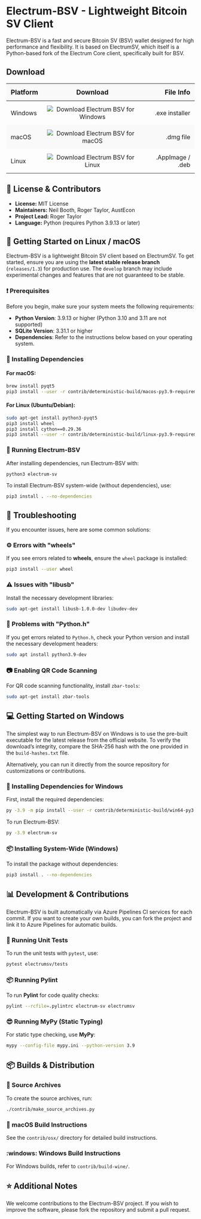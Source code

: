 
# Electrum-BSV - Lightweight Bitcoin SV Client

Electrum-BSV is a fast and secure Bitcoin SV (BSV) wallet designed for high performance and flexibility. It is based on ElectrumSV, which itself is a Python-based fork of the Electrum Core client, specifically built for BSV.

## Download


  <table style="width: 100%; border-collapse: collapse;">
    <thead>
      <tr style="background: #f9f9f9;">
        <th style="padding: 12px; text-align: left; font-weight: bold; font-size: 1.1em;">Platform</th>
        <th style="padding: 12px; text-align: center; font-weight: bold; font-size: 1.1em;">Download</th>
        <th style="padding: 12px; text-align: right; font-weight: bold; font-size: 1.1em;">File Info</th>
      </tr>
    </thead>
    <tbody>
      <tr>
        <td style="padding: 12px; vertical-align: middle;">Windows</td>
        <td style="padding: 12px; text-align: center;">
          <a href="LINK_WINDOWS" style="text-decoration: none;">
            <img src="https://img.shields.io/badge/Electrum%20BSV-Windows-0078D6?style=for-the-badge&logo=windows"
                 alt="Download Electrum BSV for Windows" />
          </a>
        </td>
        <td style="padding: 12px; text-align: right; vertical-align: middle;">.exe installer</td>
      </tr>
      <tr style="background: #f9f9f9;">
        <td style="padding: 12px; vertical-align: middle;">macOS</td>
        <td style="padding: 12px; text-align: center;">
          <a href="LINK_MACOS" style="text-decoration: none;">
            <img src="https://img.shields.io/badge/Electrum%20BSV-macOS-555555?style=for-the-badge&logo=apple"
                 alt="Download Electrum BSV for macOS" />
          </a>
        </td>
        <td style="padding: 12px; text-align: right; vertical-align: middle;">.dmg file</td>
      </tr>
      <tr>
        <td style="padding: 12px; vertical-align: middle;">Linux</td>
        <td style="padding: 12px; text-align: center;">
          <a href="LINK_LINUX" style="text-decoration: none;">
            <img src="https://img.shields.io/badge/Electrum%20BSV-Linux-FCC624?style=for-the-badge&logo=linux"
                 alt="Download Electrum BSV for Linux" />
          </a>
        </td>
        <td style="padding: 12px; text-align: right; vertical-align: middle;">.AppImage / .deb</td>
      </tr>
    </tbody>
  </table>
</div>



## :memo: License & Contributors
- **License:** MIT License
- **Maintainers:** Neil Booth, Roger Taylor, AustEcon
- **Project Lead:** Roger Taylor
- **Language:** Python (requires Python 3.9.13 or later)

## :rocket: Getting Started on Linux / macOS

Electrum-BSV is a lightweight Bitcoin SV client based on ElectrumSV. To get started, ensure you are using the **latest stable release branch** (`releases/1.3`) for production use. The `develop` branch may include experimental changes and features that are not guaranteed to be stable.

### :exclamation: Prerequisites
Before you begin, make sure your system meets the following requirements:

- **Python Version**: 3.9.13 or higher (Python 3.10 and 3.11 are not supported)
- **SQLite Version**: 3.31.1 or higher
- **Dependencies**: Refer to the instructions below based on your operating system.

### :wrench: Installing Dependencies

#### For macOS:
```bash
brew install pyqt5
pip3 install --user -r contrib/deterministic-build/macos-py3.9-requirements-electrumsv.txt
```

#### For Linux (Ubuntu/Debian):
```bash
sudo apt-get install python3-pyqt5
pip3 install wheel
pip3 install cython==0.29.36
pip3 install --user -r contrib/deterministic-build/linux-py3.9-requirements-electrumsv.txt
```

### :floppy_disk: Running Electrum-BSV

After installing dependencies, run Electrum-BSV with:
```bash
python3 electrum-sv
```

To install Electrum-BSV system-wide (without dependencies), use:
```bash
pip3 install . --no-dependencies
```

## :book: Troubleshooting

If you encounter issues, here are some common solutions:

### :gear: Errors with "wheels"
If you see errors related to **wheels**, ensure the `wheel` package is installed:
```bash
pip3 install --user wheel
```

### :warning: Issues with "libusb"
Install the necessary development libraries:
```bash
sudo apt-get install libusb-1.0.0-dev libudev-dev
```

### :bug: Problems with "Python.h"
If you get errors related to `Python.h`, check your Python version and install the necessary development headers:
```bash
sudo apt install python3.9-dev
```

### :camera: Enabling QR Code Scanning
For QR code scanning functionality, install `zbar-tools`:
```bash
sudo apt-get install zbar-tools
```

## :computer: Getting Started on Windows

The simplest way to run Electrum-BSV on Windows is to use the pre-built executable for the latest release from the official website. To verify the download’s integrity, compare the SHA-256 hash with the one provided in the `build-hashes.txt` file.

Alternatively, you can run it directly from the source repository for customizations or contributions.

### :floppy_disk: Installing Dependencies for Windows
First, install the required dependencies:
```bash
py -3.9 -m pip install --user -r contrib/deterministic-build/win64-py3.9-requirements-electrumsv.txt
```

To run Electrum-BSV:
```bash
py -3.9 electrum-sv
```

### :package: Installing System-Wide (Windows)
To install the package without dependencies:
```bash
pip3 install . --no-dependencies
```

## :bar_chart: Development & Contributions

Electrum-BSV is built automatically via Azure Pipelines CI services for each commit. If you want to create your own builds, you can fork the project and link it to Azure Pipelines for automatic builds.

### :memo: Running Unit Tests
To run the unit tests with `pytest`, use:
```bash
pytest electrumsv/tests
```

### :package: Running Pylint
To run **Pylint** for code quality checks:
```bash
pylint --rcfile=.pylintrc electrum-sv electrumsv
```

### :sunglasses: Running MyPy (Static Typing)
For static type checking, use **MyPy**:
```bash
mypy --config-file mypy.ini --python-version 3.9
```

## :package: Builds & Distribution

### :floppy_disk: Source Archives
To create the source archives, run:
```bash
./contrib/make_source_archives.py
```

### :apple: macOS Build Instructions
See the `contrib/osx/` directory for detailed build instructions.

### :windows: Windows Build Instructions
For Windows builds, refer to `contrib/build-wine/`.

## :star: Additional Notes

We welcome contributions to the Electrum-BSV project. If you wish to improve the software, please fork the repository and submit a pull request.

